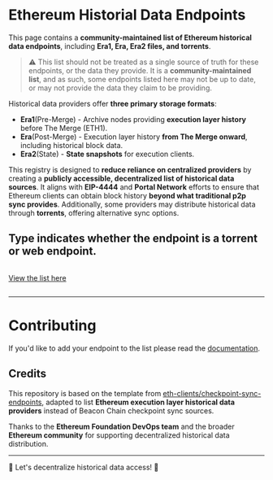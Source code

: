 # Ethereum Historial Data Endpoints

This page contains a **community-maintained list of Ethereum historical data endpoints**, including **Era1, Era, Era2 files, and torrents**.

> ⚠️ This list should not be treated as a single source of truth for these endpoints, or the data they provide. It is a **community-maintained list**, and as such, some endpoints listed here may not be up to date, or may not provide the data they claim to be providing.

Historical data providers offer **three primary storage formats**:
- **Era1**(Pre-Merge) - Archive nodes providing **execution layer history** before The Merge (ETH1).
- **Era**(Post-Merge) - Execution layer history **from The Merge onward**, including historical block data.
- **Era2**(State) - **State snapshots** for execution clients.

This registry is designed to **reduce reliance on centralized providers** by creating a **publicly accessible, decentralized list of historical data sources**. It aligns with **EIP-4444** and **Portal Network** efforts to ensure that Ethereum clients can obtain block history **beyond what traditional p2p sync provides**.
Additionally, some providers may distribute historical data through **torrents**, offering alternative sync options.

**Type** indicates whether the endpoint is a **torrent** or **web** endpoint.
-----
<p align="center" style="display: inline-block"> 
  <a target=”_blank” href="">View the list here </a>
</p>

-----

# Contributing

If you'd like to add your endpoint to the list please read the [documentation](./CONTRIBUTING.md).

## Credits

This repository is based on the template from [eth-clients/checkpoint-sync-endpoints](https://github.com/eth-clients/checkpoint-sync-endpoints), adapted to list **Ethereum execution layer historical data providers** instead of Beacon Chain checkpoint sync sources.  

Thanks to the **Ethereum Foundation DevOps team** and the broader **Ethereum community** for supporting decentralized historical data distribution.

---

🚀 Let's decentralize historical data access! 🚀
